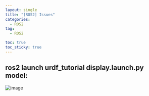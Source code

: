 ```yaml
---
layout: single
title: "[ROS2] Issues"
categories:
  - ROS2
tag:
  - ROS2

toc: true
toc_sticky: true
---
```


## ros2 launch urdf_tutorial display.launch.py model:

![image](https://github.com/Juunghyeon/images/assets/78840944/7ab31662-62ea-4956-9e40-d6504d978256)


